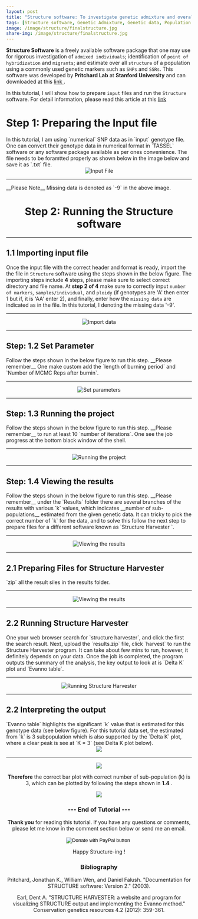```yaml
---
layout: post
title: "Structure software: To investigate genetic admixture and overall population structure"
tags: [Structure software, Genetic Admixture, Genetic data, Population structure]
image: /image/structure/finalstructure.jpg
share-img: /image/structure/finalstructure.jpg
---
```


__Structure Software__ is a freely available software package that one may use for rigorous investigation of `admixed individuals`; identification of `point of hybridization` and `migrants`; and estimate over all `structure` of a population using a commonly used genetic markers such as `SNPs` and `SSRs`. This software was developed by __Pritchard Lab__ at __Stanford University__ and can downloaded at this <a href="https://web.stanford.edu/group/pritchardlab/structure.html"> link </a>.

In this tutorial, I will show how to prepare `input` files and run the `Structure` software. For detail information, please read this article at this <a href="https://web.stanford.edu/group/pritchardlab/structure.html">link</a>

<h1> Step 1: Preparing the Input file </h1>
In this tutorial, I am using `numerical` SNP data as in `input` genotype file. One can convert their genotype data in numerical format in `TASSEL` software or any software package available as per ones convenience. The file needs to be foramtted properly as shown below in the image below and save it as `.txt` file.

<center><img src="/image/structure/input.JPG" alt="Input File"></center>

<hr>
__Please Note__ Missing data is denoted as `-9` in the above image. 


<center><h1> Step 2: Running the Structure software </h1></center>
<hr>
<h2> 1.1 Importing input file</h2>

Once the input file with the correct header and format is ready, import the the file in `Structure` software using the steps shown in the below figure. The importing steps include __4__ steps, please make sure to select correct directory and file name. At __step 2 of 4__ make sure to correctly input `number of markers`, `samples/individual`, and `ploidy` (if genotypes are 'A' then enter 1 but if, it is 'AA' enter 2), and finally, enter how the `missing data` are indicated as in the file. In this tutorial, I denoting the missing data '-9'. 

<hr>
<center><img src="/image/structure/structure1.gif" alt="Import data"></center>
<hr>

<h2> Step: 1.2 Set Parameter</h2>
Follow the steps shown in the below figure to run this step. __Please remember__ One make custom add the `length of burning period` and `Number of MCMC Reps after burnin`.

<hr>
<center><img src="/image/structure/structure2.gif" alt="Set parameters"></center>
<hr>

<h2> Step: 1.3 Running the project</h2>
Follow the steps shown in the below figure to run this step. __Please remember__ to run at least 10 `number of iterations`. One see the job progress at the bottom black window of the shell.

<hr>
<center><img src="/image/structure/structure3.gif" alt="Running the project"></center>
<hr>

<h2> Step: 1.4 Viewing the results</h2>
Follow the steps shown in the below figure to run this step. __Please remember__ under the `Results` folder there are several branches of the results with various `k` values, which indicates __number of sub-populations__ estimated from the given genetic data. It can tricky to pick the correct number of `k` for the data, and to solve this follow the next step to prepare files for a different software known as `Structure Harvester `.
<hr>
<center><img src="/image/structure/structure4.gif" alt="Viewing the results"></center>
<hr>

<h2> 2.1 Preparing Files for Structure Harvester </h2>
`zip` all the result siles in the results folder.
<hr>
<center><img src="/image/structure/structure5.gif" alt="Viewing the results"></center>
<hr>

<h2> 2.2 Running Structure Harvester </h2>
One your web browser search for `structure harvester`, and click the first the search result. Next, upload the `results.zip` file, click `harvest` to run the Structure Harvester program. It can take about few mins to run, however, it definitely depends on your data. Once the job is completed, the program outputs the summary of the analysis, the key output to look at is `Delta K` plot and `Evanno table`. 
<hr>
<center><img src="/image/structure/structure6.gif" alt="Running Structure Harvester"></center>
<hr>

<h2> 2.2 Interpreting the output </h1>
`Evanno table` highlights the significant `k` value that is estimated for this genotype data (see below figure). For this tutorial data set, the estimated from `k` is 3 subpopulation which is also supported by the `Delta K` plot, where a clear peak is see at `K = 3` (see Delta K plot below).

<center><img src="/image/structure/ktable.JPG"><center>
 <hr>
<center><img src="/image/structure/deltaK.png"><center>

__Therefore__ the correct bar plot with correct number of sub-population (k) is 3, which can be plotted by following the steps shown in __1.4__ .
<center><img src="/image/structure/finalstructure.jpg"><center>
  
  
<center><h3> --- End of Tutorial --- </h3></center>

__Thank you__ for reading this tutorial. If you have any questions or comments, please let me know in the comment section below or send me an email. 
<form action="https://www.paypal.com/cgi-bin/webscr" method="post" target="_top">
<input type="hidden" name="cmd" value="_donations" />
<input type="hidden" name="business" value="8ZF7YRTZ42EKU" />
<input type="hidden" name="item_name" value="To support education for all." />
<input type="hidden" name="currency_code" value="USD" />
<input type="image" src="https://www.paypalobjects.com/en_US/i/btn/btn_donateCC_LG.gif" border="0" name="submit" title="PayPal - The safer, easier way to pay online!" alt="Donate with PayPal button" />
<img alt="" border="0" src="https://www.paypal.com/en_US/i/scr/pixel.gif" width="1" height="1" />
</form>
Happy Structure-ing !


<h3> Bibliography </h3>
<p>Pritchard, Jonathan K., William Wen, and Daniel Falush. "Documentation for STRUCTURE software: Version 2." (2003).</p>
<p>Earl, Dent A. "STRUCTURE HARVESTER: a website and program for visualizing STRUCTURE output and implementing the Evanno method." Conservation genetics resources 4.2 (2012): 359-361. </p>


<!-- Global site tag (gtag.js) - Google Analytics -->
<script async src="https://www.googletagmanager.com/gtag/js?id=UA-123359651-1"></script>
<script>
  window.dataLayer = window.dataLayer || [];
  function gtag(){dataLayer.push(arguments);}
  gtag('js', new Date());
  gtag('config', 'UA-123359651-1');
</script>

<script async src="//pagead2.googlesyndication.com/pagead/js/adsbygoogle.js"></script>
<script>
  (adsbygoogle = window.adsbygoogle || []).push({
    google_ad_client: "ca-pub-5126027065024936",
    enable_page_level_ads: true
  });
</script>

